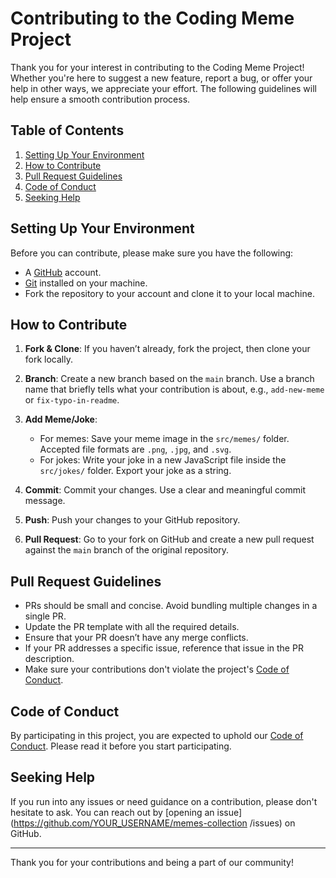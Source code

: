 # Contributing to the Coding Meme Project

Thank you for your interest in contributing to the Coding Meme Project! Whether you're here to suggest a new feature, report a bug, or offer your help in other ways, we appreciate your effort. The following guidelines will help ensure a smooth contribution process.

## Table of Contents

1. [Setting Up Your Environment](#setting-up-your-environment)
2. [How to Contribute](#how-to-contribute)
3. [Pull Request Guidelines](#pull-request-guidelines)
4. [Code of Conduct](#code-of-conduct)
5. [Seeking Help](#seeking-help)

## Setting Up Your Environment

Before you can contribute, please make sure you have the following:

- A [GitHub](https://github.com/) account.
- [Git](https://git-scm.com/) installed on your machine.
- Fork the repository to your account and clone it to your local machine.

## How to Contribute

1. **Fork & Clone**: If you haven’t already, fork the project, then clone your fork locally.

2. **Branch**: Create a new branch based on the `main` branch. Use a branch name that briefly tells what your contribution is about, e.g., `add-new-meme` or `fix-typo-in-readme`.

3. **Add Meme/Joke**:
    - For memes: Save your meme image in the `src/memes/` folder. Accepted file formats are `.png`, `.jpg`, and `.svg`.
    - For jokes: Write your joke in a new JavaScript file inside the `src/jokes/` folder. Export your joke as a string.


4. **Commit**: Commit your changes. Use a clear and meaningful commit message.

5. **Push**: Push your changes to your GitHub repository.

6. **Pull Request**: Go to your fork on GitHub and create a new pull request against the `main` branch of the original repository.

## Pull Request Guidelines

- PRs should be small and concise. Avoid bundling multiple changes in a single PR.
- Update the PR template with all the required details.
- Ensure that your PR doesn’t have any merge conflicts.
- If your PR addresses a specific issue, reference that issue in the PR description.
- Make sure your contributions don't violate the project's [Code of Conduct](./CODE_OF_CONDUCT.md).

## Code of Conduct

By participating in this project, you are expected to uphold our [Code of Conduct](./CODE_OF_CONDUCT.md). Please read it before you start participating.

## Seeking Help

If you run into any issues or need guidance on a contribution, please don't hesitate to ask. You can reach out by [opening an issue](<https://github.com/YOUR_USERNAME/memes-collection>
/issues) on GitHub.

---

Thank you for your contributions and being a part of our community!

